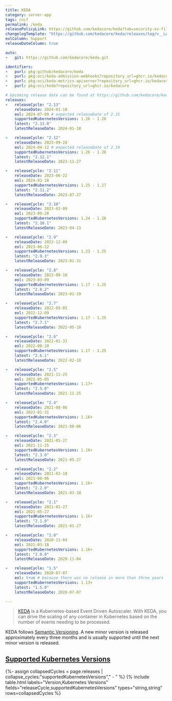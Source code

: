 ```yaml
---
title: KEDA
category: server-app
tags: cncf
permalink: /keda
releasePolicyLink: https://github.com/kedacore/keda?tab=security-ov-file#readme
changelogTemplate: "https://github.com/kedacore/keda/releases/tag/v__LATEST__"
eolColumn: Support
releaseDateColumn: true

auto:
-   git: https://github.com/kedacore/keda.git

identifiers:
-   purl: pkg:github/kedacore/keda
-   purl: pkg:oci/keda-admission-webhooks?repository_url=ghcr.io/kedacore
-   purl: pkg:oci/keda-metrics-apiserver?repository_url=ghcr.io/kedacore
-   purl: pkg:oci/keda?repository_url=ghcr.io/kedacore

# Upcoming release date can be found at https://github.com/kedacore/keda/blob/main/ROADMAP.md.
releases:
-   releaseCycle: "2.13"
    releaseDate: 2024-01-18
    eol: 2024-07-09 # expected releaseDate of 2.15
    supportedKubernetesVersions: 1.26 - 1.28
    latest: "2.13.0"
    latestReleaseDate: 2024-01-18

-   releaseCycle: "2.12"
    releaseDate: 2023-09-28
    eol: 2024-04-12 # expected releaseDate of 2.14
    supportedKubernetesVersions: 1.26 - 1.28
    latest: "2.12.1"
    latestReleaseDate: 2023-11-27

-   releaseCycle: "2.11"
    releaseDate: 2023-06-22
    eol: 2024-01-18
    supportedKubernetesVersions: 1.25 - 1.27
    latest: "2.11.2"
    latestReleaseDate: 2023-07-27

-   releaseCycle: "2.10"
    releaseDate: 2023-03-09
    eol: 2023-09-28
    supportedKubernetesVersions: 1.24 - 1.26
    latest: "2.10.1"
    latestReleaseDate: 2023-04-13

-   releaseCycle: "2.9"
    releaseDate: 2022-12-09
    eol: 2023-06-22
    supportedKubernetesVersions: 1.23 - 1.25
    latest: "2.9.3"
    latestReleaseDate: 2023-01-31

-   releaseCycle: "2.8"
    releaseDate: 2022-08-10
    eol: 2023-03-09
    supportedKubernetesVersions: 1.17 - 1.25
    latest: "2.8.2"
    latestReleaseDate: 2023-01-19

-   releaseCycle: "2.7"
    releaseDate: 2022-05-05
    eol: 2022-12-09
    supportedKubernetesVersions: 1.17 - 1.25
    latest: "2.7.1"
    latestReleaseDate: 2022-05-10

-   releaseCycle: "2.6"
    releaseDate: 2022-01-31
    eol: 2022-08-10
    supportedKubernetesVersions: 1.17 - 1.25
    latest: "2.6.1"
    latestReleaseDate: 2022-02-10

-   releaseCycle: "2.5"
    releaseDate: 2021-11-25
    eol: 2022-05-05
    supportedKubernetesVersions: 1.17+
    latest: "2.5.0"
    latestReleaseDate: 2021-11-25

-   releaseCycle: "2.4"
    releaseDate: 2021-08-06
    eol: 2022-01-31
    supportedKubernetesVersions: 1.16+
    latest: "2.4.0"
    latestReleaseDate: 2021-08-06

-   releaseCycle: "2.3"
    releaseDate: 2021-05-27
    eol: 2021-11-25
    supportedKubernetesVersions: 1.16+
    latest: "2.3.0"
    latestReleaseDate: 2021-05-27

-   releaseCycle: "2.2"
    releaseDate: 2021-03-18
    eol: 2021-08-06
    supportedKubernetesVersions: 1.16+
    latest: "2.2.0"
    latestReleaseDate: 2021-03-18

-   releaseCycle: "2.1"
    releaseDate: 2021-01-27
    eol: 2021-05-27
    supportedKubernetesVersions: 1.16+
    latest: "2.1.0"
    latestReleaseDate: 2021-01-27

-   releaseCycle: "2.0"
    releaseDate: 2020-11-04
    eol: 2021-03-18
    supportedKubernetesVersions: 1.16+
    latest: "2.0.0"
    latestReleaseDate: 2020-11-04

-   releaseCycle: "1.5"
    releaseDate: 2020-07-07
    eol: true # because there was no release in more than three years
    supportedKubernetesVersions: 1.13+
    latest: "1.5.0"
    latestReleaseDate: 2020-07-07

---
```


> [KEDA](https://keda.sh/) is a Kubernetes-based Event Driven Autoscaler. With KEDA, you can drive
> the scaling of any container in Kubernetes based on the number of events needing to be processed.

KEDA follows [Semantic Versioning](https://github.com/kedacore/governance/blob/main/RELEASES.md).
A new minor version is released approximately every three months and is usually supported until the
next minor version is released.

## [Supported Kubernetes Versions](https://keda.sh/docs/latest/operate/cluster/#kubernetes-compatibility)

{%- assign collapsedCycles = page.releases | collapse_cycles:"supportedKubernetesVersions"," - " %}
{% include table.html
labels="Version,Kubernetes Versions"
fields="releaseCycle,supportedKubernetesVersions"
types="string,string"
rows=collapsedCycles %}
